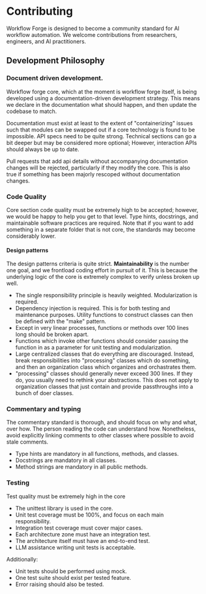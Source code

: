 # Contributing

Workflow Forge is designed to become a community standard for AI workflow automation. We welcome contributions from researchers, engineers, and AI practitioners. 

## Development Philosophy

### Document driven development.
Workflow forge core, which at the moment is workflow forge itself, is being developed using a documentation-driven development strategy. This means we declare in the documentation what should happen, and then update the codebase to match. 

Documentation must exist at least to the extent of "containerizing" issues such that modules can be swapped out if a core technology is found to be impossible. API specs need to be quite strong. Technical sections can go a bit deeper but may be considered more optional; However, interaction APIs should always be up to date.

Pull requests that add api details without accompanying documentation changes will be rejected, particularly if they modify the core. This is also true if something has been majorly rescoped without documentation changes.

### Code Quality

Core section code quality must be extremely high to be accepted; however, we would be happy to help you get to that level. Type hints, docstrings, and maintainable software practices are required. Note that if you want to add something in a separate folder that is not core, the standards may become considerably lower.

#### Design patterns

The design patterns criteria is quite strict. **Maintainability** is the number one goal, and we frontload coding effort in pursuit of it. This is because the underlying logic of the core is extremely complex to verify unless broken up well.

* The single responsibility principle is heavily weighted. Modularization is required. 
* Dependency injection is required. This is for both testing and maintenance purposes. Utility functions to construct classes can then be defined with the "make" pattern.
* Except in very linear processes, functions or methods over 100 lines long should be broken apart. 
* Functions which invoke other functions should consider passing the function in as a parameter for unit testing and modularization.
* Large centralized classes that do everything are discouraged. Instead, break responsibilities into "processing" classes  which do something, and then an organization class which organizes and orchastrates them.
* "processing" classes should generally never exceed 300 lines. If they do, you usually need to rethink your abstractions. This does not apply to organization classes that just contain and provide passthroughs into a bunch of doer classes.

### Commentary and typing

The commentary standard is thorough, and should focus on
why and what, over how. The person reading the code can
understand how. Nonetheless, avoid explicitly linking comments
to other classes where possible to avoid stale comments.

* Type hints are mandatory in all functions, methods, and classes.
* Docstrings are mandatory in all classes. 
* Method strings are mandatory in all public methods.

### Testing

Test quality must be extremely high in the core

* The unittest library is used in the core.
* Unit test coverage must be 100%, and focus on each main responsibility.
* Integration test coverage must cover major cases. 
* Each architecture zone must have an integration test.
* The architecture itself must have an end-to-end test.
* LLM assistance writing unit tests is acceptable.

Additionally:

- Unit tests should be performed using mock. 
- One test suite should exist per tested feature.
- Error raising should also be tested.




